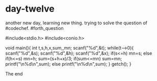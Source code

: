 # day-twelve
another new day, learning new thing.
trying to solve the question of #codechef.
#forth_question

#include<stdio.h>
#include<conio.h>

void main(){
    int t,s,h,x,sum,,mn;
    scanf("%d",&t);
    while(t-->0){
        scanf("%d",&s);
        scanf("%d",&h);
        scanf("%d",&x);
        if(s<=h)
            mn=s;
        else if(h<=s)
            mn=h; 
            sum=(s+h+x)/3;
        if(sum<=mn)
            sum=mn;
            printf("\n%d\n",sum);
        else
            printf("\n%d\n",sum);
    }
getch();
}

The end

